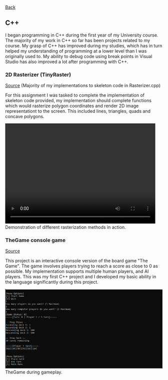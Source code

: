 [Back](https://dhog10.github.io/portfolio/)

## C++
I began programming in C++ during the first year of my University course. The majority of my work in C++ so far has been projects related to my course. My grasp of C++ has improved during my studies, which has in turn helped my understanding of programming at a lower level than I was originally used to. My ability to debug code using break points in Visual Studio has also improved a lot after programming with C++.

### 2D Rasterizer (TinyRaster)
[Source](https://github.com/dhog10/TinyRaster)
(Majority of my implementations to skeleton code in Rasterizer.cpp)

For this assignment I was tasked to complete the implementation of skeleton code provided, my implementation should complete functions which would rasterize polygon coordinates and render 2D image representationt to the screen. This included lines, triangles, quads and concave polygons.

<video width="480" height="320" controls="controls">
  <source src="images/tinyraster.mp4" type="video/mp4">
</video>
Demonstration of different rasterization methods in action.

### TheGame console game
[Source](https://github.com/dhog10/TheGameRework)

This project is an interactive console version of the board game "The Game". The game involves players trying to reach a score as close to 0 as possible. My implementation supports multiple human players, and AI players. This was my first C++ project and I developed my basic ability in the language significantly during this project.

![TheGame](images/thegame.png)
TheGame during gameplay.
